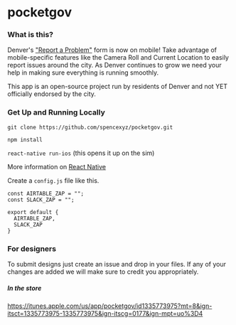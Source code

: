 # pocketgov

### What is this?

Denver's ["Report a Problem"](https://www.denvergov.org/pocketgov/#/report-a-problem) form is now on mobile! Take advantage of mobile-specific features like the Camera Roll and Current Location to easily report issues around the city. As Denver continues to grow we need your help in making sure everything is running smoothly.

This app is an open-source project run by residents of Denver and not YET officially endorsed by the city.

### Get Up and Running Locally

`git clone https://github.com/spencexyz/pocketgov.git`

`npm install`

`react-native run-ios` (this opens it up on the sim)

More information on [React Native](https://facebook.github.io/react-native/)

Create a `config.js` file like this.

```
const AIRTABLE_ZAP = "";
const SLACK_ZAP = "";

export default {
  AIRTABLE_ZAP,
  SLACK_ZAP
}
```

### For designers

To submit designs just create an issue and drop in your files. If any of your changes are added we will make sure to credit you appropriately.


##### In the store
https://itunes.apple.com/us/app/pocketgov/id1335773975?mt=8&ign-itsct=1335773975-1335773975&ign-itscg=0177&ign-mpt=uo%3D4